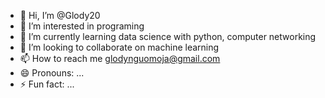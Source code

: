 - 👋 Hi, I’m @Glody20
- 👀 I’m interested in programing 
- 🌱 I’m currently learning data science with python, computer networking
- 💞️ I’m looking to collaborate on machine learning 
- 📫 How to reach me glodynguomoja@gmail.com 
- 😄 Pronouns: ...
- ⚡ Fun fact: ...

<!---
Glody20/Glody20 is a ✨ special ✨ repository because its `README.md` (this file) appears on your GitHub profile.
You can click the Preview link to take a look at your changes.
--->

